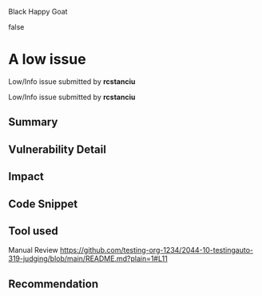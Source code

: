 Black Happy Goat

false

# A low issue

Low/Info issue submitted by **rcstanciu**

Low/Info issue submitted by **rcstanciu**

## Summary

## Vulnerability Detail

## Impact

## Code Snippet

## Tool used

Manual Review
https://github.com/testing-org-1234/2044-10-testingauto-319-judging/blob/main/README.md?plain=1#L11
## Recommendation
